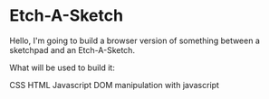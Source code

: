 # Etch-A-Sketch

Hello, I'm going to build a browser version of something between a sketchpad and an Etch-A-Sketch.

What will be used to build it: 

CSS
HTML
Javascript 
DOM manipulation with javascript